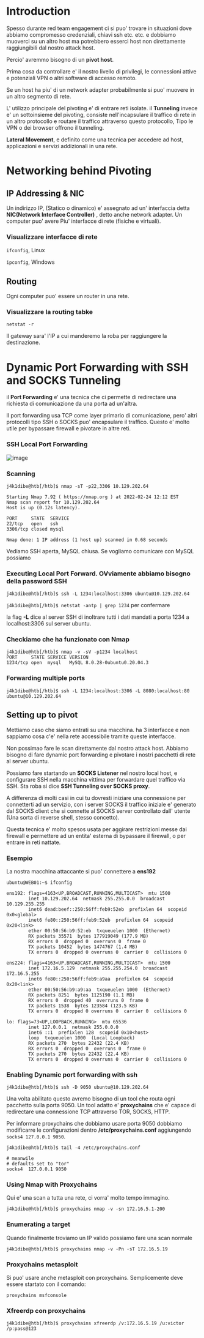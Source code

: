 # Introduction

Spesso durante red team engagement ci si puo' trovare in situazioni dove abbiamo compromesso credenziali, chiavi ssh etc. etc. e dobbiamo muoverci su un altro host ma 
potrebbero esserci host non direttamente raggiungibili dal nostro attack host.

Percio' avremmo bisogno di un **pivot host**. 

Prima cosa da controllare e' il nostro livello di privilegi, le connessioni attive e potenziali VPN o altri software di accesso remoto.

Se un host ha piu' di un network adapter probabilmente si puo' muovere in un altro segmento di rete.

L' utilizzo principale del pivoting e' di entrare reti isolate. il **Tunneling** invece e' un sottoinsieme del pivoting, consiste nell'incapsulare il traffico di rete
in un altro protocollo e routare il traffico attraverso questo protocollo, Tipo le VPN o dei browser offrono il tunneling.

**Lateral Movement**, e definito come una tecnica per accedere ad host, applicazioni e servizi addizionali in una rete.

# Networking behind Pivoting

## IP Addressing & NIC

Un indirizzo IP, (Statico o dinamico) e' assegnato ad un' interfaccia detta **NIC(Network Interface Controller)** , detto anche network adapter. Un computer puo' avere
Piu' interfacce di rete (fisiche e virtuali).

### Visualizzare interfacce di rete
`ifconfig`, Linux

`ipconfig`, Windows

## Routing

Ogni computer puo' essere un router in una rete.

### Visualizzare la routing tabke
`netstat -r`

Il gateway sara' l'IP a cui manderemo la roba per raggiungere la destinazione.


# Dynamic Port Forwarding with SSH and SOCKS Tunneling

il **Port Forwarding** e' una tecnica che ci permette di redirectare una richiesta di comunicazione da una porta ad un'altra.

Il port forwarding usa TCP come layer primario di comunicazione, pero' altri protocolli tipo SSH o SOCKS puo' encapsulare il traffico. Questo e' molto utile per bypassare 
firewall e pivotare in altre reti.

### SSH Local Port Forwarding
![image](https://github.com/user-attachments/assets/5132cade-7719-4e64-bc72-928ba6e5fdbe)

### Scanning
```
j4k1dibe@htb[/htb]$ nmap -sT -p22,3306 10.129.202.64

Starting Nmap 7.92 ( https://nmap.org ) at 2022-02-24 12:12 EST
Nmap scan report for 10.129.202.64
Host is up (0.12s latency).

PORT     STATE  SERVICE
22/tcp   open   ssh
3306/tcp closed mysql

Nmap done: 1 IP address (1 host up) scanned in 0.68 seconds
```

Vediamo SSH aperta, MySQL chiusa. Se vogliamo comunicare con MySQL possiamo

### Executing Local Port Forward. OVviamente abbiamo bisogno della password SSH
`j4k1dibe@htb[/htb]$ ssh -L 1234:localhost:3306 ubuntu@10.129.202.64`

`j4k1dibe@htb[/htb]$ netstat -antp | grep 1234` per confermare 

la flag **-L** dice al server SSH di inoltrare tutti i dati mandati a porta 1234 a localhost:3306 sul server ubuntu.

### Checkiamo che ha funzionato con Nmap
```
j4k1dibe@htb[/htb]$ nmap -v -sV -p1234 localhost
PORT     STATE SERVICE VERSION
1234/tcp open  mysql   MySQL 8.0.28-0ubuntu0.20.04.3

```

### Forwarding multiple ports

`j4k1dibe@htb[/htb]$ ssh -L 1234:localhost:3306 -L 8080:localhost:80 ubuntu@10.129.202.64`


## Setting up to pivot
Mettiamo caso che siamo entrati su una macchina. ha 3 interfacce e non sappiamo cosa c'e' nella rete accessibile tramite queste interfacce.

Non possimao fare le scan direttamente dal nostro attack host. Abbiamo bisogno di fare dynamic port forwarding e pivotare i nostri pacchetti di rete al server ubuntu.

Possiamo fare startando un **SOCKS Listener** nel nostro local host, e configurare SSH nella macchina vittima per forwardare quel traffico via SSH.
Sta roba si dice **SSH Tunneling over SOCKS proxy**.

A differenza di molti casi in cui tu dovresti iniziare una connessione per connetterti ad un servizio, con i server SOCKS il traffico iniziale e' generato dal SOCKS client
che si connette al SOCKS server controllato dall' utente (Una sorta di reverse shell, stesso concetto).

Questa tecnica e' molto spesos usata per aggirare restrizioni messe dai firewall e permettere ad un entita' esterna di bypassare il firewall, o per entrare in reti nattate.



### Esempio

La nostra macchina attaccante si puo' connettere a **ens192**

```
ubuntu@WEB01:~$ ifconfig 

ens192: flags=4163<UP,BROADCAST,RUNNING,MULTICAST>  mtu 1500
        inet 10.129.202.64  netmask 255.255.0.0  broadcast 10.129.255.255
        inet6 dead:beef::250:56ff:feb9:52eb  prefixlen 64  scopeid 0x0<global>
        inet6 fe80::250:56ff:feb9:52eb  prefixlen 64  scopeid 0x20<link>
        ether 00:50:56:b9:52:eb  txqueuelen 1000  (Ethernet)
        RX packets 35571  bytes 177919049 (177.9 MB)
        RX errors 0  dropped 0  overruns 0  frame 0
        TX packets 10452  bytes 1474767 (1.4 MB)
        TX errors 0  dropped 0 overruns 0  carrier 0  collisions 0

ens224: flags=4163<UP,BROADCAST,RUNNING,MULTICAST>  mtu 1500
        inet 172.16.5.129  netmask 255.255.254.0  broadcast 172.16.5.255
        inet6 fe80::250:56ff:feb9:a9aa  prefixlen 64  scopeid 0x20<link>
        ether 00:50:56:b9:a9:aa  txqueuelen 1000  (Ethernet)
        RX packets 8251  bytes 1125190 (1.1 MB)
        RX errors 0  dropped 40  overruns 0  frame 0
        TX packets 1538  bytes 123584 (123.5 KB)
        TX errors 0  dropped 0 overruns 0  carrier 0  collisions 0

lo: flags=73<UP,LOOPBACK,RUNNING>  mtu 65536
        inet 127.0.0.1  netmask 255.0.0.0
        inet6 ::1  prefixlen 128  scopeid 0x10<host>
        loop  txqueuelen 1000  (Local Loopback)
        RX packets 270  bytes 22432 (22.4 KB)
        RX errors 0  dropped 0  overruns 0  frame 0
        TX packets 270  bytes 22432 (22.4 KB)
        TX errors 0  dropped 0 overruns 0  carrier 0  collisions 0
```

### Enabling Dynamic port forwarding with ssh
`j4k1dibe@htb[/htb]$ ssh -D 9050 ubuntu@10.129.202.64`

Una volta abilitato questo avremo bisogno di un tool che routa ogni pacchetto sulla porta 9050. Un tool adatto e' **proxychains** che e' capace di redirectare una
connessione TCP attraverso TOR, SOCKS, HTTP.

Per informare proxychains che dobbiamo usare porta 9050 dobbiamo modificarre le configurazioni dentro **/etc/proxychains.conf** aggiungendo `socks4 127.0.0.1 9050`.

```
j4k1dibe@htb[/htb]$ tail -4 /etc/proxychains.conf

# meanwile
# defaults set to "tor"
socks4 	127.0.0.1 9050
```

### Using Nmap with Proxychains 
Qui e' una scan a tutta una rete, ci vorra' molto tempo immagino.

`j4k1dibe@htb[/htb]$ proxychains nmap -v -sn 172.16.5.1-200`


### Enumerating a target
Quando finalmente troviamo un IP valido possiamo fare una scan normale

`j4k1dibe@htb[/htb]$ proxychains nmap -v -Pn -sT 172.16.5.19`


### Proxychains metasploit
Si puo' usare anche metasploit con proxychains. Semplicemente deve essere startato con il comando:

`proxychains msfconsole`

### Xfreerdp con proxychains

`j4k1dibe@htb[/htb]$ proxychains xfreerdp /v:172.16.5.19 /u:victor /p:pass@123`



